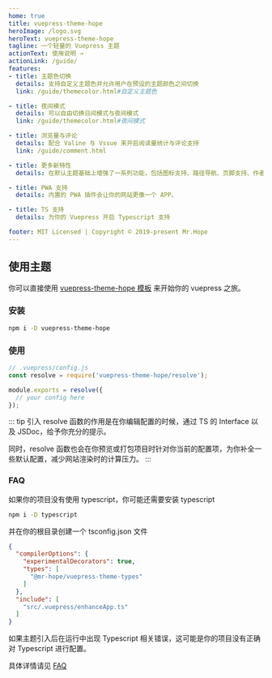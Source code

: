 ```yaml
---
home: true
title: vuepress-theme-hope
heroImage: /logo.svg
heroText: vuepress-theme-hope
tagline: 一个轻量的 Vuepress 主题
actionText: 使用说明 →
actionLink: /guide/
features:
- title: 主题色切换
  details: 支持自定义主题色并允许用户在预设的主题颜色之间切换
  link: /guide/themecolor.html#自定义主题色

- title: 夜间模式
  details: 可以自由切换日间模式与夜间模式
  link: /guide/themecolor.html#夜间模式

- title: 浏览量与评论
  details: 配合 Valine 与 Vssue 来开启阅读量统计与评论支持
  link: /guide/comment.html

- title: 更多新特性
  details: 在默认主题基础上增强了一系列功能，包括图标支持、路径导航、页脚支持、作者显示等

- title: PWA 支持
  details: 内置的 PWA 插件会让你的网站更像一个 APP。

- title: TS 支持
  details: 为你的 Vuepress 开启 Typescript 支持

footer: MIT Licensed | Copyright © 2019-present Mr.Hope
---
```


## 使用主题

你可以直接使用 [vuepress-theme-hope 模板](https://github.com/Mister-Hope/vuepress-theme-hope-template) 来开始你的 vuepress 之旅。

### 安装

```bash
npm i -D vuepress-theme-hope
```

### 使用

```js
// .vuepress/config.js
const resolve = require('vuepress-theme-hope/resolve');

module.exports = resolve({
  // your config here
});
```

::: tip
引入 resolve 函数的作用是在你编辑配置的时候，通过 TS 的 Interface 以及 JSDoc，给予你充分的提示。

同时，resolve 函数也会在你预览或打包项目时针对你当前的配置项，为你补全一些默认配置，减少网站渲染时的计算压力。
:::

### FAQ

如果你的项目没有使用 typescript，你可能还需要安装 typescript

```bash
npm i -D typescript
```

并在你的根目录创建一个 tsconfig.json 文件

```json
{
  "compilerOptions": {
    "experimentalDecorators": true,
    "types": [
      "@mr-hope/vuepress-theme-types"
    ]
  },
  "include": [
    "src/.vuepress/enhanceApp.ts"
  ]
}
```

如果主题引入后在运行中出现 Typescript 相关错误，这可能是你的项目没有正确对 Typescript 进行配置。

具体详情请见 [FAQ](FAQ/readme.md)
